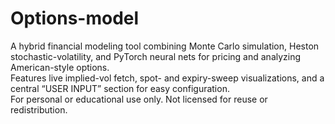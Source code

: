 # Options-model
A hybrid financial modeling tool combining Monte Carlo simulation, Heston stochastic-volatility, and PyTorch neural nets for pricing and analyzing American-style options.  
Features live implied-vol fetch, spot- and expiry-sweep visualizations, and a central “USER INPUT” section for easy configuration.  
For personal or educational use only. Not licensed for reuse or redistribution.

